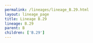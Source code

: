 ```yaml
---
permalink: /lineages/lineage_B.29.html
layout: lineage_page
title: Lineage B.29
lineage: B.29
parent: B
children: ['B.29']
---
```

